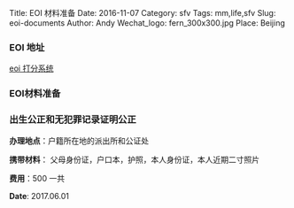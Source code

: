 Title: EOI 材料准备
Date: 2016-11-07
Category: sfv
Tags: mm,life,sfv
Slug: eoi-documents
Author: Andy
Wechat_logo: fern_300x300.jpg
Place: Beijing

### EOI 地址
[eoi 打分系统](https://www.immigration.govt.nz/new-zealand-visas/apply-for-a-visa/criteria/skilled-migrant-category-resident-visa?nationality=nationality-CHN&country=residence-CHN&applying=co)

### EOI材料准备


### 出生公正和无犯罪记录证明公正

**办理地点**：户籍所在地的派出所和公证处

**携带材料**： 父母身份证，户口本，护照，本人身份证，本人近期二寸照片

**费用**：500 一共

**Date**: 2017.06.01
